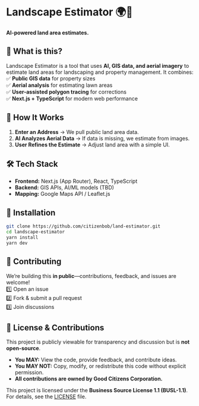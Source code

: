 # Landscape Estimator 🌍🤖  
**AI-powered land area estimates.**  

## 🚀 What is this?  
Landscape Estimator is a tool that uses **AI, GIS data, and aerial imagery** to estimate land areas for landscaping and property management. It combines:  
✅ **Public GIS data** for property sizes  
✅ **Aerial analysis** for estimating lawn areas  
✅ **User-assisted polygon tracing** for corrections  
✅ **Next.js + TypeScript** for modern web performance  

## 🔧 How It Works  
1. **Enter an Address** → We pull public land area data.  
2. **AI Analyzes Aerial Data** → If data is missing, we estimate from images.  
3. **User Refines the Estimate** → Adjust land area with a simple UI.  

## 🛠 Tech Stack  
- **Frontend:** Next.js (App Router), React, TypeScript  
- **Backend:** GIS APIs, AI/ML models (TBD)  
- **Mapping:** Google Maps API / Leaflet.js  

## 🔽 Installation  
```sh  
git clone https://github.com/citizenbob/land-estimator.git  
cd landscape-estimator  
yarn install  
yarn dev  
```

## 🤝 Contributing  
We’re building this **in public**—contributions, feedback, and issues are welcome!  
1️⃣ Open an issue  
2️⃣ Fork & submit a pull request  
3️⃣ Join discussions  

## 📜 License & Contributions  
This project is publicly viewable for transparency and discussion but is **not open-source**.  
- **You MAY:** View the code, provide feedback, and contribute ideas.  
- **You MAY NOT:** Copy, modify, or redistribute this code without explicit permission.  
- **All contributions are owned by Good Citizens Corporation.**  

This project is licensed under the **Business Source License 1.1 (BUSL-1.1)**.  
For details, see the [LICENSE](./LICENSE) file.
